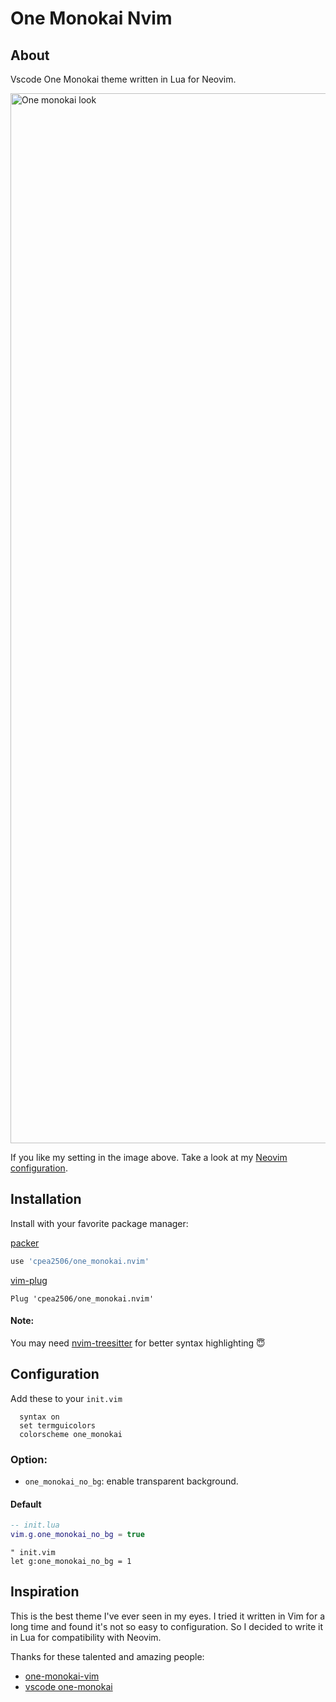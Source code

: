 # One Monokai Nvim
## About
Vscode One Monokai theme written in Lua for Neovim.

<img width="1680" alt="One monokai look" src="https://user-images.githubusercontent.com/42694704/139383485-ae0be75e-225f-468a-9ce3-ba8cad20ff4c.png">

If you like my setting in the image above. Take a look at my [Neovim configuration](https://github.com/cpea2506/peavim).

## Installation
Install with your favorite package manager:

[packer](https://github.com/wbthomason/packer.nvim)

```lua
use 'cpea2506/one_monokai.nvim'
```

[vim-plug](https://github.com/junegunn/vim-plug)

```vim
Plug 'cpea2506/one_monokai.nvim'
```

#### Note: 
You may need [nvim-treesitter](https://github.com/nvim-treesitter/nvim-treesitter) for better syntax highlighting 😇

## Configuration

Add these to your `init.vim`
```vim
  syntax on
  set termguicolors
  colorscheme one_monokai
```

### Option:
- `one_monokai_no_bg`: enable transparent background.

#### Default
```lua
-- init.lua
vim.g.one_monokai_no_bg = true
```
```vim
" init.vim
let g:one_monokai_no_bg = 1
```

## Inspiration
This is the best theme I've ever seen in my eyes. I tried it written in Vim for a long time and found it's not so easy to configuration. So I decided to write it in Lua for compatibility with Neovim.

Thanks for these talented and amazing people:

- [one-monokai-vim](https://github.com/fratajczak/one-monokai-vim)
- [vscode one-monokai](https://github.com/azemoh/vscode-one-monokai)
